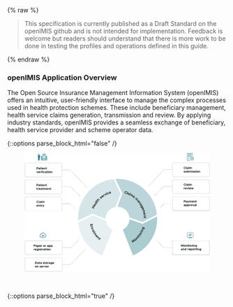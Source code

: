 {% raw %}
<blockquote class="stu-note">
<p>
This specification is currently published as a Draft Standard on the openIMIS github and is not intended for implementation. Feedback is welcome but readers should understand that there is more work to be done in testing the profiles and operations defined in this guide. </p>
</blockquote>
{% endraw %}

### openIMIS Application Overview
The Open Source Insurance Management Information System (openIMIS) offers an intuitive, user-friendly interface to manage the complex processes used in health protection schemes. These include beneficiary management, health service claims generation, transmission and review. By applying industry standards, openIMIS provides a seamless exchange of beneficiary, health service provider and scheme operator data.

{::options parse_block_html="false" /}
<figure>
  <img style="padding-top:0;padding-bottom:30px" width="800px" src="openimis-processes.svg" alt="openIMIS Processes"/>
  <!--<figcaption>Figure 1.1 - BC PLR Provider</figcaption>-->
</figure>
{::options parse_block_html="true" /}

